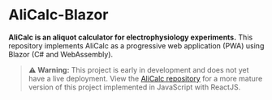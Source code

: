 # AliCalc-Blazor

**AliCalc is an aliquot calculator for electrophysiology experiments.** This repository implements AliCalc as a progressive web application (PWA) using Blazor (C# and WebAssembly).

> **⚠️ Warning:** This project is early in development and does not yet have a live deployment. View the [AliCalc repository](https://github.com/swharden/AliCalc) for a more mature version of this project implemented in JavaScript with ReactJS.